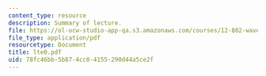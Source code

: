 ```yaml
---
content_type: resource
description: Summary of lecture.
file: https://ol-ocw-studio-app-qa.s3.amazonaws.com/courses/12-802-wave-motions-in-the-ocean-and-atmosphere-spring-2004/78fc46bb5b874cc04155290d44a5ce2f_lte0.pdf
file_type: application/pdf
resourcetype: Document
title: lte0.pdf
uid: 78fc46bb-5b87-4cc0-4155-290d44a5ce2f
---
```

